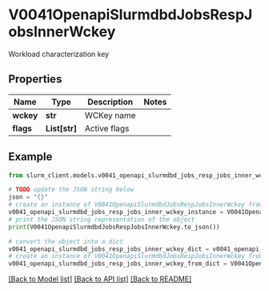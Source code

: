 # V0041OpenapiSlurmdbdJobsRespJobsInnerWckey

Workload characterization key

## Properties

Name | Type | Description | Notes
------------ | ------------- | ------------- | -------------
**wckey** | **str** | WCKey name | 
**flags** | **List[str]** | Active flags | 

## Example

```python
from slurm_client.models.v0041_openapi_slurmdbd_jobs_resp_jobs_inner_wckey import V0041OpenapiSlurmdbdJobsRespJobsInnerWckey

# TODO update the JSON string below
json = "{}"
# create an instance of V0041OpenapiSlurmdbdJobsRespJobsInnerWckey from a JSON string
v0041_openapi_slurmdbd_jobs_resp_jobs_inner_wckey_instance = V0041OpenapiSlurmdbdJobsRespJobsInnerWckey.from_json(json)
# print the JSON string representation of the object
print(V0041OpenapiSlurmdbdJobsRespJobsInnerWckey.to_json())

# convert the object into a dict
v0041_openapi_slurmdbd_jobs_resp_jobs_inner_wckey_dict = v0041_openapi_slurmdbd_jobs_resp_jobs_inner_wckey_instance.to_dict()
# create an instance of V0041OpenapiSlurmdbdJobsRespJobsInnerWckey from a dict
v0041_openapi_slurmdbd_jobs_resp_jobs_inner_wckey_from_dict = V0041OpenapiSlurmdbdJobsRespJobsInnerWckey.from_dict(v0041_openapi_slurmdbd_jobs_resp_jobs_inner_wckey_dict)
```
[[Back to Model list]](../README.md#documentation-for-models) [[Back to API list]](../README.md#documentation-for-api-endpoints) [[Back to README]](../README.md)


